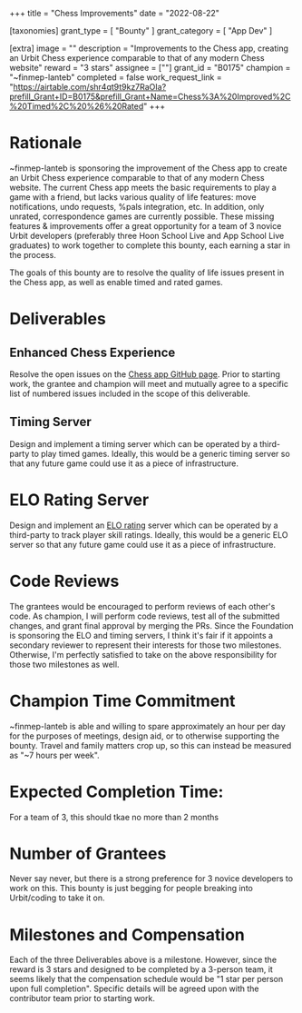 +++
title = "Chess Improvements"
date = "2022-08-22"

[taxonomies]
grant_type = [ "Bounty" ]
grant_category = [ "App Dev" ]

[extra]
image = ""
description = "Improvements to the Chess app, creating an Urbit Chess experience comparable to that of any modern Chess website"
reward = "3 stars"
assignee = [""]
grant_id = "B0175"
champion = "~finmep-lanteb"
completed = false
work_request_link = "https://airtable.com/shr4qt9t9kz7RaOIa?prefill_Grant+ID=B0175&prefill_Grant+Name=Chess%3A%20Improved%2C%20Timed%2C%20%26%20Rated"
+++

# Rationale
~finmep-lanteb is sponsoring the improvement of the Chess app to create an Urbit Chess experience comparable to that of any modern Chess website. The current Chess app meets the basic requirements to play a game with a friend, but lacks various quality of life features: move notifications, undo requests, %pals integration, etc. In addition, only unrated, correspondence games are currently possible. These missing features & improvements offer a great opportunity for a team of 3 novice Urbit developers (preferably three Hoon School Live and App School Live graduates) to work together to complete this bounty, each earning a star in the process.

The goals of this bounty are to resolve the quality of life issues present in the Chess app, as well as enable timed and rated games.

# Deliverables
## Enhanced Chess Experience
Resolve the open issues on the [Chess app GitHub page](https://github.com/ashelkovnykov/urbit-chess/issues). Prior to starting work, the grantee and champion will meet and mutually agree to a specific list of numbered issues included in the scope of this deliverable.

## Timing Server
Design and implement a timing server which can be operated by a third-party to play timed games. Ideally, this would be a generic timing server so that any future game could use it as a piece of infrastructure.

# ELO Rating Server
Design and implement an [ELO rating](https://en.wikipedia.org/wiki/Elo_rating_system) server which can be operated by a third-party to track player skill ratings. Ideally, this would be a generic ELO server so that any future game could use it as a piece of infrastructure.

# Code Reviews
The grantees would be encouraged to perform reviews of each other's code. As champion, I will perform code reviews, test all of the submitted changes, and grant final approval by merging the PRs. Since the Foundation is sponsoring the ELO and timing servers, I think it's fair if it appoints a secondary reviewer to represent their interests for those two milestones. Otherwise, I'm perfectly satisfied to take on the above responsibility for those two milestones as well.

# Champion Time Commitment
~finmep-lanteb is able and willing to spare approximately an hour per day for the purposes of meetings, design aid, or to otherwise supporting the bounty. Travel and family matters crop up, so this can instead be measured as "~7 hours per week".

# Expected Completion Time:
For a team of 3, this should tkae no more than 2 months

# Number of Grantees
Never say never, but there is a strong preference for 3 novice developers to work on this. This bounty is just begging for people breaking into Urbit/coding to take it on.

# Milestones and Compensation
Each of the three Deliverables above is a milestone. However, since the reward is 3 stars and designed to be completed by a 3-person team, it seems likely that the compensation schedule would be "1 star per person upon full completion". Specific details will be agreed upon with the contributor team prior to starting work.


